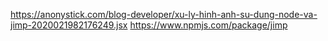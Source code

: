 https://anonystick.com/blog-developer/xu-ly-hinh-anh-su-dung-node-va-jimp-2020021982176249.jsx
https://www.npmjs.com/package/jimp